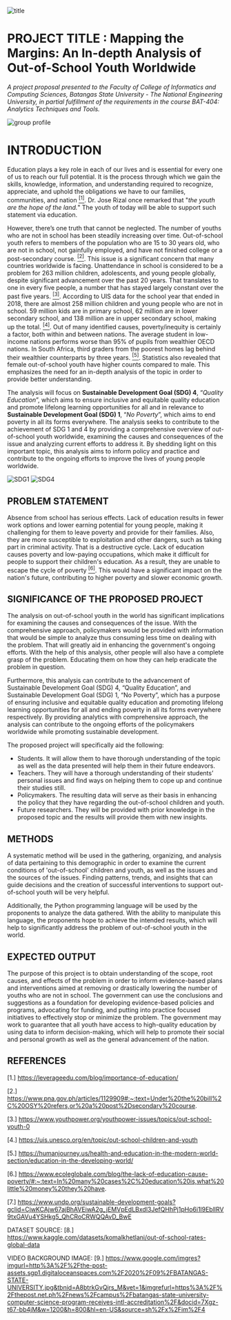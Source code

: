 ![title](https://github.com/eynjiljoy/ITBA3204-CAPA-tiran/assets/113650068/d0c7473b-42bb-43d2-ab0f-1ecf40243df5)
# PROJECT TITLE : Mapping the Margins: An In-depth Analysis of Out-of-School Youth Worldwide

*A project proposal presented to the Faculty of College of Informatics and Computing Sciences, Batangas State University - The National Engineering University, in partial fulfillment of the requirements in the course BAT-404: Analytics Techniques and Tools.*

![group profile](https://github.com/eynjiljoy/ITBA3204-CAPA-tiran/assets/113650068/dc0e959d-9fd1-49a5-b0a3-46b3db010970)

# INTRODUCTION
Education plays a key role in each of our lives and is essential for every one of us to reach our full potential. It is the process through which we gain the skills, knowledge, information, and understanding required to recognize, appreciate, and uphold the obligations we have to our families, communities, and nation [<sup>[1]</sup>](https://leverageedu.com/blog/importance-of-education/). Dr. Jose Rizal once remarked that "*the youth are the hope of the land.*" The youth of today will be able to support such statement via education.

However, there’s one truth that cannot be neglected. The number of youths who are not in school has been steadily increasing over time. Out-of-school youth refers to members of the population who are 15 to 30 years old, who are not in school, not gainfully employed, and have not finished college or a post-secondary course. [<sup>[2]</sup>](https://www.pna.gov.ph/articles/1129909#:~:text=Under%20the%20bill%2C%20OSY%20refers,or%20a%20post%2Dsecondary%20course.). This issue is a significant concern that many countries worldwide is facing. Unattendance in school is considered to be a problem for 263 million children, adolescents, and young people globally, despite significant advancement over the past 20 years. That translates to one in every five people, a number that has stayed largely constant over the past five years. [<sup>[3]</sup>](https://www.youthpower.org/youthpower-issues/topics/out-school-youth-0). According to UIS data for the school year that ended in 2018, there are almost 258 million children and young people who are not in school. 59 million kids are in primary school, 62 million are in lower secondary school, and 138 million are in upper secondary school, making up the total. [<sup>[4]</sup>](https://uis.unesco.org/en/topic/out-school-children-and-youth). Out of many identified causes, poverty/inequity is certainly a factor, both within and between nations. The average student in low-income nations performs worse than 95% of pupils from wealthier OECD nations. In South Africa, third graders from the poorest homes lag behind their wealthier counterparts by three years. [<sup>[5]</sup>](https://humanjourney.us/health-and-education-in-the-modern-world-section/education-in-the-developing-world/). Statistics also revealed that female out-of-school youth have higher counts compared to male. This emphasizes the need for an in-depth analysis of the topic in order to provide better understanding.

The analysis will focus on **Sustainable Development Goal (SDG) 4**, “*Quality Education*”, which aims to ensure inclusive and equitable quality education and promote lifelong learning opportunities for all and in relevance to **Sustainable Development Goal (SDG) 1**, “*No Poverty*”, which aims to end poverty in all its forms everywhere. The analysis seeks to contribute to the achievement of SDG 1 and 4 by providing a comprehensive overview of out-of-school youth worldwide, examining the causes and consequences of the issue and analyzing current efforts to address it. By shedding light on this important topic, this analysis aims to inform policy and practice and contribute to the ongoing efforts to improve the lives of young people worldwide.

![SDG1](https://user-images.githubusercontent.com/113650068/232759683-c3391289-ce14-4e23-b1da-a121c7923157.png)
![SDG4](https://user-images.githubusercontent.com/113650068/232759713-f39e9ed0-7497-4ca9-938c-e615a2aabdd3.png)

## PROBLEM STATEMENT
Absence from school has serious effects. Lack of education results in fewer work options and lower earning potential for young people, making it challenging for them to leave poverty and provide for their families. Also, they are more susceptible to exploitation and other dangers, such as taking part in criminal activity. That is a destructive cycle. Lack of education causes poverty and low-paying occupations, which make it difficult for people to support their children's education. As a result, they are unable to escape the cycle of poverty [<sup>[6]</sup>](https://www.ecoleglobale.com/blog/the-lack-of-education-cause-poverty/#:~:text=In%20many%20cases%2C%20education%20is,what%20little%20money%20they%20have.). This would have a significant impact on the nation's future, contributing to higher poverty and slower economic growth.

## SIGNIFICANCE OF THE PROPOSED PROJECT
The analysis on out-of-school youth in the world has significant implications for examining the causes and consequences of the issue. With the comprehensive approach, policymakers would be provided with information that would be simple to analyze thus consuming less time on dealing with the problem. That will greatly aid in enhancing the government's ongoing efforts. With the help of this analysis, other people will also have a complete grasp of the problem. Educating them on how they can help eradicate the problem in question.

Furthermore, this analysis can contribute to the advancement of Sustainable Development Goal (SDG) 4, “Quality Education”, and Sustainable Development Goal (SDG) 1, “No Poverty”, which has a purpose of ensuring inclusive and equitable quality education and promoting lifelong learning opportunities for all and ending poverty in all its forms everywhere respectively. By providing analytics with comprehensive approach, the analysis can contribute to the ongoing efforts of the policymakers worldwide while promoting sustainable development.

The proposed project will specifically aid the following:
- Students. It will allow them to have thorough understanding of the topic as well as the data presented will help them in their future endeavors.
- Teachers. They will have a thorough understanding of their students’ personal issues and find ways on helping them to cope up and continue their studies still.
- Policymakers. The resulting data will serve as their basis in enhancing the policy that they have regarding the out-of-school children and youth.
- Future researchers. They will be provided with prior knowledge in the proposed topic and the results will provide them with new insights.

## METHODS
A systematic method will be used in the gathering, organizing, and analysis of data pertaining to this demographic in order to examine the current conditions of 'out-of-school' children and youth, as well as the issues and the sources of the issues. Finding patterns, trends, and insights that can guide decisions and the creation of successful interventions to support out-of-school youth will be very helpful. 

Additionally, the Python programming language will be used by the proponents to analyze the data gathered. With the ability to manipulate this language, the proponents hope to achieve the intended results, which will help to significantly address the problem of out-of-school youth in the world.

## EXPECTED OUTPUT
The purpose of this project is to obtain understanding of the scope, root causes, and effects of the problem in order to inform evidence-based plans and interventions aimed at removing or drastically lowering the number of youths who are not in school. The government can use the conclusions and suggestions as a foundation for developing evidence-based policies and programs, advocating for funding, and putting into practice focused initiatives to effectively stop or minimize the problem. The government may work to guarantee that all youth have access to high-quality education by using data to inform decision-making, which will help to promote their social and personal growth as well as the general advancement of the nation.

## REFERENCES
[1.] https://leverageedu.com/blog/importance-of-education/

[2.] https://www.pna.gov.ph/articles/1129909#:~:text=Under%20the%20bill%2C%20OSY%20refers,or%20a%20post%2Dsecondary%20course.

[3.] https://www.youthpower.org/youthpower-issues/topics/out-school-youth-0

[4.] https://uis.unesco.org/en/topic/out-school-children-and-youth

[5.] https://humanjourney.us/health-and-education-in-the-modern-world-section/education-in-the-developing-world/

[6.] https://www.ecoleglobale.com/blog/the-lack-of-education-cause-poverty/#:~:text=In%20many%20cases%2C%20education%20is,what%20little%20money%20they%20have.

[7.] https://www.undp.org/sustainable-development-goals?gclid=CjwKCAjw67ajBhAVEiwA2g_jEMVpEdLBxdl3JefQHhPj1pHo6i1l9EbllRV9txGAVu4YSHkg5_QhCRoCRWQQAvD_BwE

DATASET SOURCE:
[8.] https://www.kaggle.com/datasets/komalkhetlani/out-of-school-rates-global-data

VIDEO BACKGROUND IMAGE: [9.] https://www.google.com/imgres?imgurl=http%3A%2F%2Fthe-post-assets.sgp1.digitaloceanspaces.com%2F2020%2F09%2FBATANGAS-STATE-UNIVERSITY.jpg&tbnid=A8btrkGvQjrs_M&vet=1&imgrefurl=https%3A%2F%2Fthepost.net.ph%2Fnews%2Fcampus%2Fbatangas-state-university-computer-science-program-receives-intl-accreditation%2F&docid=7Xgz-t67-bb4jM&w=1200&h=800&hl=en-US&source=sh%2Fx%2Fim%2F4
